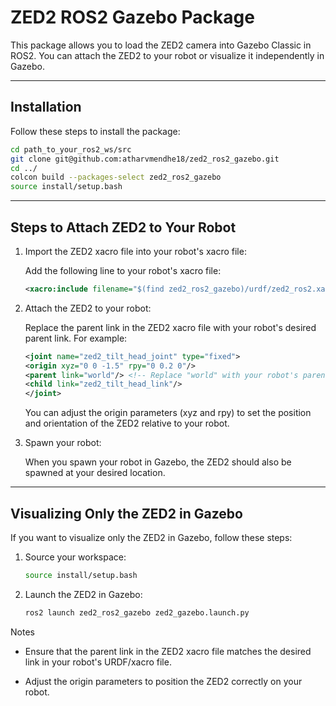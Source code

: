 # ZED2 ROS2 Gazebo Package

This package allows you to load the ZED2 camera into Gazebo Classic in ROS2. You can attach the ZED2 to your robot or visualize it independently in Gazebo.

---

## Installation

Follow these steps to install the package:

```bash
cd path_to_your_ros2_ws/src
git clone git@github.com:atharvmendhe18/zed2_ros2_gazebo.git
cd ../
colcon build --packages-select zed2_ros2_gazebo
source install/setup.bash
```
---
## Steps to Attach ZED2 to Your Robot
1. Import the ZED2 xacro file into your robot's xacro file:

    Add the following line to your robot's xacro file:
    ```xml
    <xacro:include filename="$(find zed2_ros2_gazebo)/urdf/zed2_ros2.xacro" />
    ```
2. Attach the ZED2 to your robot:

    Replace the parent link in the ZED2 xacro file with your robot's desired parent link. For example:
    ```xml
    <joint name="zed2_tilt_head_joint" type="fixed">
    <origin xyz="0 0 -1.5" rpy="0 0.2 0"/>
    <parent link="world"/> <!-- Replace "world" with your robot's parent link -->
    <child link="zed2_tilt_head_link"/>
    </joint>
    ```
    You can adjust the origin parameters (xyz and rpy) to set the position and orientation of the ZED2 relative to your robot.
3.  Spawn your robot:

    When you spawn your robot in Gazebo, the ZED2 should also be spawned at your desired location.

---

## Visualizing Only the ZED2 in Gazebo

If you want to visualize only the ZED2 in Gazebo, follow these steps:

1. Source your workspace:
    ```bash
    source install/setup.bash
    ```

2. Launch the ZED2 in Gazebo:
    ```bash
    ros2 launch zed2_ros2_gazebo zed2_gazebo.launch.py
    ```
 
Notes
- Ensure that the parent link in the ZED2 xacro file matches the desired link in your robot's URDF/xacro file.

- Adjust the origin parameters to position the ZED2 correctly on your robot.

